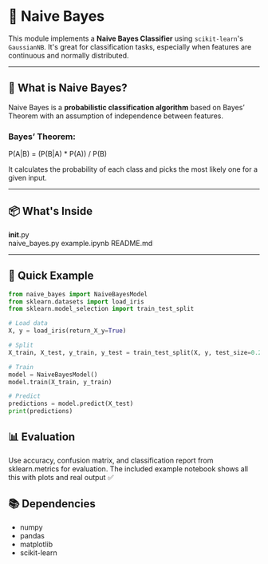 # 🌸 Naive Bayes

This module implements a **Naive Bayes Classifier** using `scikit-learn`'s `GaussianNB`. It's great for classification tasks, especially when features are continuous and normally distributed.

---

## 🧠 What is Naive Bayes?

Naive Bayes is a **probabilistic classification algorithm** based on Bayes’ Theorem with an assumption of independence between features.

### Bayes’ Theorem:

P(A|B) = (P(B|A) * P(A)) / P(B)

It calculates the probability of each class and picks the most likely one for a given input.

---

## 📦 What's Inside
  
__init__.py  
naive_bayes.py
example.ipynb
README.md

---

## 🧪 Quick Example

```python
from naive_bayes import NaiveBayesModel
from sklearn.datasets import load_iris
from sklearn.model_selection import train_test_split

# Load data
X, y = load_iris(return_X_y=True)

# Split
X_train, X_test, y_train, y_test = train_test_split(X, y, test_size=0.2)

# Train
model = NaiveBayesModel()
model.train(X_train, y_train)

# Predict
predictions = model.predict(X_test)
print(predictions)
```

## 📊 Evaluation
Use accuracy, confusion matrix, and classification report from sklearn.metrics for evaluation.
The included example notebook shows all this with plots and real output ✅

## 📚 Dependencies
- numpy
- pandas
- matplotlib
- scikit-learn
